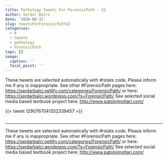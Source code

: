 ```yaml
---
title: Pathology Tweets For ForensicPath - 32
author: Serdar Balci
date: '2020-08-31'
slug: tweetsForForensicPath32
categories:
  - R
  - tweets
  - pathology
  - ForensicPath
tags: []
image:
  caption: ''
  focal_point: ''
---
```



These tweets are selected automatically with #rstats code. Please inform me if any is inappropriate.
See other #ForensicPath pages here: https://serdarbalci.netlify.com/categories/ForensicPath/  or here: https://serdarbalci.wordpress.com/?s=ForensicPath/ 
See selected social media based textbook project here: http://www.patolojinotlari.com/

{{< tweet 1290767041352339457 >}}
<br>
<br>
<hr>


These tweets are selected automatically with #rstats code. Please inform me if any is inappropriate.
See other #ForensicPath pages here: https://serdarbalci.netlify.com/categories/ForensicPath/  or here: https://serdarbalci.wordpress.com/?s=ForensicPath/ 
See selected social media based textbook project here: http://www.patolojinotlari.com/
